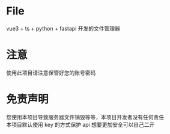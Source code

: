 # File
vue3 + ts + python + fastapi 开发的文件管理器

# 注意
使用此项目请注意保管好您的账号密码

# 免责声明
您使用本项目导致服务器文件销毁等等，本项目开发者没有任何责任 \
本项目默认使用 key 的方式保护 api 想要更加安全可以自己二开